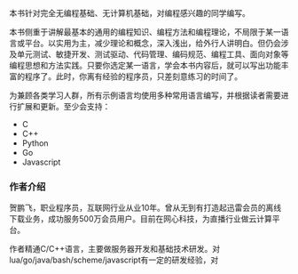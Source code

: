本书针对完全无编程基础、无计算机基础，对编程感兴趣的同学编写。

本书侧重于讲解最基本的通用的编程知识、编程方法和编程理论，不局限于某一语言或平台。以实用为主，减少理论和概念，深入浅出，给外行人讲明白。但仍会涉及单元测试、敏捷开发、测试驱动、代码管理、编码规范、编程工具、面向对象等编程思想和方法实践。只要你选定某一语言，学会本书内容后，就可以写出功能丰富的程序了。此时，你离有经验的程序员，只差刻意练习的时间了。

为兼顾各类学习人群，所有示例语言均使用多种常用语言编写，并根据读者需要进行扩展和更新。至少会支持：

* C
* C++
* Python
* Go
* Javascript

### 作者介绍

贺鹏飞，职业程序员，互联网行业从业10年。曾从无到有打造起迅雷会员的离线下载业务，成功服务500万会员用户。目前在网心科技，为直播行业做云计算平台。

作者精通C/C++语言，主要做服务器开发和基础技术研发。对lua/go/java/bash/scheme/javascript有一定的研发经验，对

